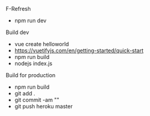 
 
 
F-Refresh 
* npm run dev

 
Build dev
* vue create helloworld
* https://vuetifyjs.com/en/getting-started/quick-start
* npm run build
* nodejs index.js

 
Build for production
* npm run build
* git add .
* git commit -am ""
* git push heroku master
